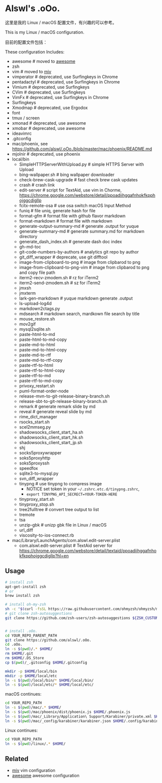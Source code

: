 # Alswl's .oOo. #

这里是我的 Linux / macOS 配置文件，有兴趣的可以参考。

This is my Linux / macOS configuration.

目前的配置文件包括：

These configuration Includes: 

-   awesome # moved to [awesome][]
-   zsh
-   vim # moved to [miv][]
-   vimperator  # deprecated, use Surfingkeys in Chrome
-   pentadactyl  # deprecated, use Surfingkeys in Chrome
-   Vimium  # deprecated, use Surfingkeys
-   CVim  # deprecated, use Surfingkeys
-   VimFx  # deprecated, use Surfingkeys in Chrome
-   Surfingkeys
-   Xmodmap # deprecated, use Ergodox
-   font
-   tmux / screen
-   xmonad # deprecated, use awesome
-   xmobar # deprecated, use awesome
-   ideavimrc
-   .gitconfig
-   mac/phoenix, see https://github.com/alswl/.oOo./blob/master/mac/phoenix/README.md
-   mjolnir # deprecated, use phoenix
-   local/bin
    -   SimpleHTTPServerWithUpload.py  # simple HTTPS Server with Upload
    -   bing-wallpaper.sh # bing wallpaper downloader
    -   check-brew-cask-upgrade # fast check brew cask updates
    -   crash # crash link
    -   edit-server  # script for TextAid, use vim in Chorme, https://chrome.google.com/webstore/detail/ppoadiihggafnhokfkpphojggcdigllp
    -   fcitx-remote-osa  # use osa switch macOS Input Method
    -   funiq # file uniq, generate hash for file
    -   format-gfm  # format file with github flavor markdown
    -   format-markdown  # format file with markdown
    -   generate-output-summary-md  # generate .output for yuque
    -   generate-summary-md  # generate summary.md for markdown directory
    -   generate_dash_index.sh  # generate dash doc index
    -   gh-md-toc
    -   git-code-numbers-by-authors  # analytics git repo by author
    -   git_diff_wrapper  # deprecate, use git difftool
    -   image-from-clipboard-to-png  # image from clipbarod to png
    -   image-from-clipboard-to-png-vim  # image from clipbarod to png and copy file path
    -   iterm2-recv-zmodem.sh # rz for iTerm2
    -   iterm2-send-zmodem.sh  # sz for iTerm2
    -   jmxsh
    -   jmxterm
    -   lark-gen-markdown  # yuque markdown generate .output
    -   ls-upload-log4d
    -   markdown2ctags.py
    -   mdsearch  # markdown search, mardkown file search by title
    -   mouse_restore.sh
    -   mov2gif
    -   mysql2sqlite.sh
    -   paste-html-to-md
    -   paste-html-to-md-copy
    -   paste-md-to-html
    -   paste-md-to-html-copy
    -   paste-md-to-rtf
    -   paste-md-to-rtf-copy
    -   paste-rtf-to-html
    -   paste-rtf-to-html-copy
    -   paste-rtf-to-md
    -   paste-rtf-to-md-copy
    -   privoxy_restart.sh
    -   puml-format-order-node
    -   release-mvn-to-git-release-binary-branch.sh
    -   release-sbt-to-git-release-binary-branch.sh
    -   remark  # generate remark slide by md
    -   reveal  # generate reveal slide by md
    -   rime_dict_manager
    -   rsocks_start.sh
    -   scel2mmseg.py
    -   shadowsocks_client_start_ha.sh
    -   shadowsocks_client_start_hk.sh
    -   shadowsocks_client_start_jp.sh
    -   shj
    -   socks5proxywrapper
    -   soks5proxyhttp
    -   soks5proxyssh
    -   speedfox
    -   sqlite3-to-mysql.py
    -   svn_diff_wrapper
    -   tinypng  # use tinypng to compress image
        - NOTICE set token in your `~/.zshrc.etc.d/tinypng.zshrc`,
        - `export TINYPNG_API_SECRECT=YOUR-TOKEN-HERE`
    -   tinyproxy_start.sh
    -   tinyproxy_stop.sh
    -   tree2fulltree  # convert tree output to list
    -   tremote
    -   tsa
    -   unzip-gbk  # unizp gbk file in Linux / macOS
    -   url_diff
    -   viscosity-to-ios-connect.rb
-   mac/Library/LaunchAgents/com.alswl.edit-server.plist
    -   com.alswl.edit-server.plist  # TextAid server for https://chrome.google.com/webstore/detail/textaid/ppoadiihggafnhokfkpphojggcdigllp?hl=en


## Usage ##


``` bash
# install zsh
apt-get-install zsh
# or
brew install zsh

# install oh-my-zsh
sh -c "$(curl -fsSL https://raw.githubusercontent.com/ohmyzsh/ohmyzsh/master/tools/install.sh)"
# git clone zsh-autosuggestions
git clone https://github.com/zsh-users/zsh-autosuggestions ${ZSH_CUSTOM:-~/.oh-my-zsh/custom}/plugins/zsh-autosuggestions


# install .oOo.
cd YOUR_REPO_PARENT_PATH
git clone https://github.com/alswl/.oOo.
cd .oOo.
ln -s $(pwd)/.* $HOME/
rm $HOME/.git
rm $HOME/.DS_Store
cp $(pwd)/_.gitconfig $HOME/.gitconfig

mkdir -p $HOME/local/bin
mkdir -p $HOME/local/etc
ln -s $(pwd)/local/bin/* $HOME/local/bin/
ln -s $(pwd)/local/etc/* $HOME/local/etc/
```

macOS continues:

```bash
cd YOUR_REPO_PATH
ln -s $(pwd)/mac/.* $HOME/
ln -s $(pwd)/mac/phoenix/dist/phoenix.js $HOME/.phoenix.js
ln -s $(pwd)/mac/_Library/Application\ Support/Karabiner/private.xml $HOME/Library/Application\ Support/Karabiner/private.xml
ln -s $(pwd)/mac/_config/karabiner/karabiner.json $HOME/.config/karabiner/karabiner.json
```

Linux continues:

```bash
cd YOUR_REPO_PATH
ln -s $(pwd)/linux/.* $HOME/
```

## Related ##

- [miv][] vim configuration
- [awesome][] awesome configuration

[.oOo.]: https://github.com/alswl/.oOo.
[awesome]: https://github.com/alswl/awesome
[miv]: https://github.com/alswl/miv
